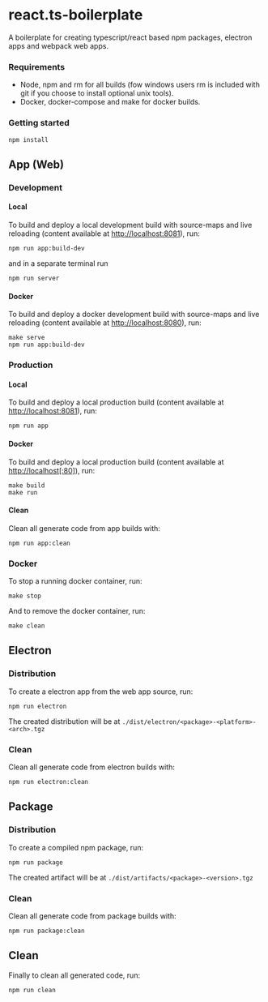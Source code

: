 # react.ts-boilerplate

A boilerplate for creating typescript/react based npm packages, electron apps and webpack web apps.

### Requirements

* Node, npm and rm for all builds (fow windows users rm is included with git if you choose to install optional unix tools).
* Docker, docker-compose and make for docker builds.

### Getting started

```
npm install
```

## App (Web)

### Development

#### Local

To build and deploy a local development build with source-maps and live reloading (content available at [http://localhost:8081](http://localhost:8081)), run:

```
npm run app:build-dev
```

and in a separate terminal run

```
npm run server
```

#### Docker

To build and deploy a docker development build with source-maps and live reloading (content available at [http://localhost:8080](http://localhost:8080)), run:

```
make serve
npm run app:build-dev
```


### Production

#### Local

To build and deploy a local production build (content available at [http://localhost:8081](http://localhost:8081)), run:

```
npm run app
```

#### Docker

To build and deploy a local production build (content available at [http://localhost[:80]](http://localhost:80)), run:

```
make build
make run
```

#### Clean

Clean all generate code from app builds with:

```
npm run app:clean
```

### Docker

To stop a running docker container, run:

```
make stop
```

And to remove the docker container, run:

```
make clean
```


## Electron

### Distribution

To create a electron app from the web app source, run:

```
npm run electron
```

The created distribution will be at `./dist/electron/<package>-<platform>-<arch>.tgz`

### Clean

Clean all generate code from electron builds with:

```
npm run electron:clean
```


## Package

### Distribution

To create a compiled npm package, run:

```
npm run package
```

The created artifact will be at `./dist/artifacts/<package>-<version>.tgz`

### Clean

Clean all generate code from package builds with:

```
npm run package:clean
```


## Clean

Finally to clean all generated code, run:

```
npm run clean
```
